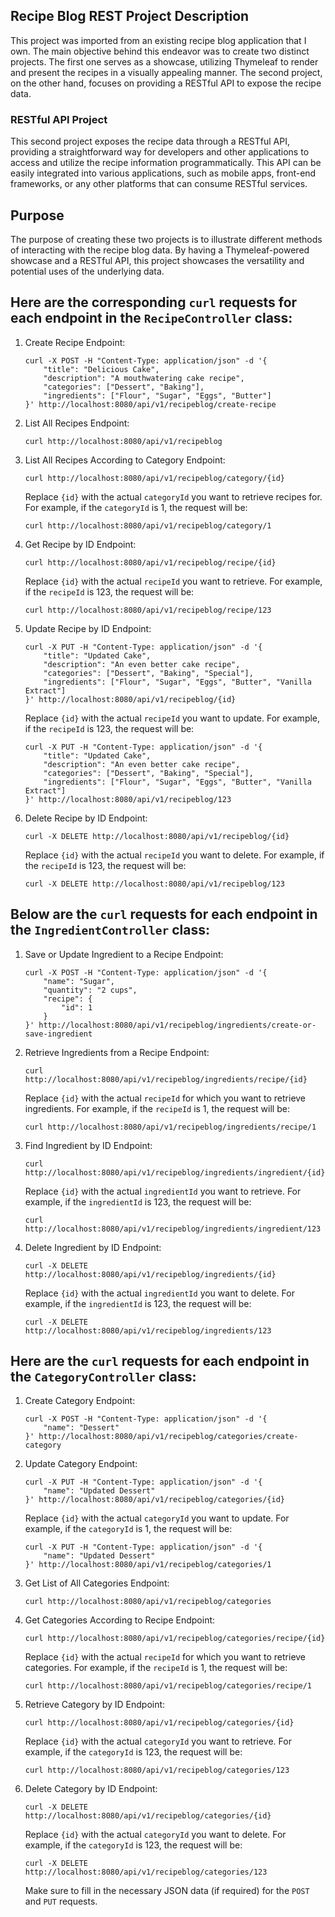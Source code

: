 ## Recipe Blog REST Project Description

This project was imported from an existing recipe blog application that I own. The main objective behind this endeavor was to create two distinct projects. The first one serves as a showcase, utilizing Thymeleaf to render and present the recipes in a visually appealing manner. The second project, on the other hand, focuses on providing a RESTful API to expose the recipe data.

### RESTful API Project

This second project exposes the recipe data through a RESTful API, providing a straightforward way for developers and other applications to access and utilize the recipe information programmatically. This API can be easily integrated into various applications, such as mobile apps, front-end frameworks, or any other platforms that can consume RESTful services.

## Purpose

The purpose of creating these two projects is to illustrate different methods of interacting with the recipe blog data. By having a Thymeleaf-powered showcase and a RESTful API, this project showcases the versatility and potential uses of the underlying data.

## Here are the corresponding `curl` requests for each endpoint in the `RecipeController` class:

1. Create Recipe Endpoint:
   ```
   curl -X POST -H "Content-Type: application/json" -d '{
       "title": "Delicious Cake",
       "description": "A mouthwatering cake recipe",
       "categories": ["Dessert", "Baking"],
       "ingredients": ["Flour", "Sugar", "Eggs", "Butter"]
   }' http://localhost:8080/api/v1/recipeblog/create-recipe
   ```

2. List All Recipes Endpoint:
   ```
   curl http://localhost:8080/api/v1/recipeblog
   ```

3. List All Recipes According to Category Endpoint:
   ```
   curl http://localhost:8080/api/v1/recipeblog/category/{id}
   ```
   Replace `{id}` with the actual `categoryId` you want to retrieve recipes for. For example, if the `categoryId` is 1, the request will be:
   ```
   curl http://localhost:8080/api/v1/recipeblog/category/1
   ```

4. Get Recipe by ID Endpoint:
   ```
   curl http://localhost:8080/api/v1/recipeblog/recipe/{id}
   ```
   Replace `{id}` with the actual `recipeId` you want to retrieve. For example, if the `recipeId` is 123, the request will be:
   ```
   curl http://localhost:8080/api/v1/recipeblog/recipe/123
   ```

5. Update Recipe by ID Endpoint:
   ```
   curl -X PUT -H "Content-Type: application/json" -d '{
       "title": "Updated Cake",
       "description": "An even better cake recipe",
       "categories": ["Dessert", "Baking", "Special"],
       "ingredients": ["Flour", "Sugar", "Eggs", "Butter", "Vanilla Extract"]
   }' http://localhost:8080/api/v1/recipeblog/{id}
   ```
   Replace `{id}` with the actual `recipeId` you want to update. For example, if the `recipeId` is 123, the request will be:
   ```
   curl -X PUT -H "Content-Type: application/json" -d '{
       "title": "Updated Cake",
       "description": "An even better cake recipe",
       "categories": ["Dessert", "Baking", "Special"],
       "ingredients": ["Flour", "Sugar", "Eggs", "Butter", "Vanilla Extract"]
   }' http://localhost:8080/api/v1/recipeblog/123
   ```

6. Delete Recipe by ID Endpoint:
   ```
   curl -X DELETE http://localhost:8080/api/v1/recipeblog/{id}
   ```
   Replace `{id}` with the actual `recipeId` you want to delete. For example, if the `recipeId` is 123, the request will be:
   ```
   curl -X DELETE http://localhost:8080/api/v1/recipeblog/123
   ```

## Below are the `curl` requests for each endpoint in the `IngredientController` class:

1. Save or Update Ingredient to a Recipe Endpoint:
   ```
   curl -X POST -H "Content-Type: application/json" -d '{
       "name": "Sugar",
       "quantity": "2 cups",
       "recipe": {
           "id": 1
       }
   }' http://localhost:8080/api/v1/recipeblog/ingredients/create-or-save-ingredient
   ```

2. Retrieve Ingredients from a Recipe Endpoint:
   ```
   curl http://localhost:8080/api/v1/recipeblog/ingredients/recipe/{id}
   ```
   Replace `{id}` with the actual `recipeId` for which you want to retrieve ingredients. For example, if the `recipeId` is 1, the request will be:
   ```
   curl http://localhost:8080/api/v1/recipeblog/ingredients/recipe/1
   ```

3. Find Ingredient by ID Endpoint:
   ```
   curl http://localhost:8080/api/v1/recipeblog/ingredients/ingredient/{id}
   ```
   Replace `{id}` with the actual `ingredientId` you want to retrieve. For example, if the `ingredientId` is 123, the request will be:
   ```
   curl http://localhost:8080/api/v1/recipeblog/ingredients/ingredient/123
   ```

4. Delete Ingredient by ID Endpoint:
   ```
   curl -X DELETE http://localhost:8080/api/v1/recipeblog/ingredients/{id}
   ```
   Replace `{id}` with the actual `ingredientId` you want to delete. For example, if the `ingredientId` is 123, the request will be:
   ```
   curl -X DELETE http://localhost:8080/api/v1/recipeblog/ingredients/123
   ```
## Here are the `curl` requests for each endpoint in the `CategoryController` class:

1. Create Category Endpoint:
   ```
   curl -X POST -H "Content-Type: application/json" -d '{
       "name": "Dessert"
   }' http://localhost:8080/api/v1/recipeblog/categories/create-category
   ```

2. Update Category Endpoint:
   ```
   curl -X PUT -H "Content-Type: application/json" -d '{
       "name": "Updated Dessert"
   }' http://localhost:8080/api/v1/recipeblog/categories/{id}
   ```
   Replace `{id}` with the actual `categoryId` you want to update. For example, if the `categoryId` is 1, the request will be:
   ```
   curl -X PUT -H "Content-Type: application/json" -d '{
       "name": "Updated Dessert"
   }' http://localhost:8080/api/v1/recipeblog/categories/1
   ```

3. Get List of All Categories Endpoint:
   ```
   curl http://localhost:8080/api/v1/recipeblog/categories
   ```

4. Get Categories According to Recipe Endpoint:
   ```
   curl http://localhost:8080/api/v1/recipeblog/categories/recipe/{id}
   ```
   Replace `{id}` with the actual `recipeId` for which you want to retrieve categories. For example, if the `recipeId` is 1, the request will be:
   ```
   curl http://localhost:8080/api/v1/recipeblog/categories/recipe/1
   ```

5. Retrieve Category by ID Endpoint:
   ```
   curl http://localhost:8080/api/v1/recipeblog/categories/{id}
   ```
   Replace `{id}` with the actual `categoryId` you want to retrieve. For example, if the `categoryId` is 123, the request will be:
   ```
   curl http://localhost:8080/api/v1/recipeblog/categories/123
   ```

6. Delete Category by ID Endpoint:
   ```
   curl -X DELETE http://localhost:8080/api/v1/recipeblog/categories/{id}
   ```
   Replace `{id}` with the actual `categoryId` you want to delete. For example, if the `categoryId` is 123, the request will be:
   ```
   curl -X DELETE http://localhost:8080/api/v1/recipeblog/categories/123
   ```
    
   Make sure to fill in the necessary JSON data (if required) for the `POST` and `PUT` requests.
